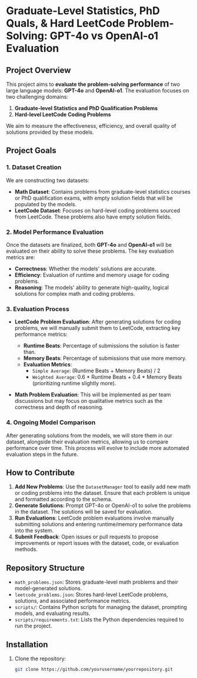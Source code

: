# Graduate-Level Statistics, PhD Quals, & Hard LeetCode Problem-Solving: GPT-4o vs OpenAI-o1 Evaluation

## Project Overview
This project aims to **evaluate the problem-solving performance** of two large language models: **GPT-4o** and **OpenAI-o1**. The evaluation focuses on two challenging domains:
1. **Graduate-level Statistics and PhD Qualification Problems**
2. **Hard-level LeetCode Coding Problems**

We aim to measure the effectiveness, efficiency, and overall quality of solutions provided by these models.

## Project Goals
### 1. **Dataset Creation**
We are constructing two datasets:
- **Math Dataset**: Contains problems from graduate-level statistics courses or PhD qualification exams, with empty solution fields that will be populated by the models.
- **LeetCode Dataset**: Focuses on hard-level coding problems sourced from LeetCode. These problems also have empty solution fields.

### 2. **Model Performance Evaluation**
Once the datasets are finalized, both **GPT-4o** and **OpenAI-o1** will be evaluated on their ability to solve these problems. The key evaluation metrics are:
- **Correctness**: Whether the models’ solutions are accurate.
- **Efficiency**: Evaluation of runtime and memory usage for coding problems.
- **Reasoning**: The models' ability to generate high-quality, logical solutions for complex math and coding problems.

### 3. **Evaluation Process**
- **LeetCode Problem Evaluation**: After generating solutions for coding problems, we will manually submit them to LeetCode, extracting key performance metrics:
  - **Runtime Beats**: Percentage of submissions the solution is faster than.
  - **Memory Beats**: Percentage of submissions that use more memory.
  - **Evaluation Metrics**: 
    - `Simple Average`: (Runtime Beats + Memory Beats) / 2
    - `Weighted Average`: 0.6 * Runtime Beats + 0.4 * Memory Beats (prioritizing runtime slightly more).
  
- **Math Problem Evaluation**: This will be implemented as per team discussions but may focus on qualitative metrics such as the correctness and depth of reasoning.

### 4. **Ongoing Model Comparison**
After generating solutions from the models, we will store them in our dataset, alongside their evaluation metrics, allowing us to compare performance over time. This process will evolve to include more automated evaluation steps in the future.

## How to Contribute
1. **Add New Problems**: Use the `DatasetManager` tool to easily add new math or coding problems into the dataset. Ensure that each problem is unique and formatted according to the schema.
2. **Generate Solutions**: Prompt GPT-4o or OpenAI-o1 to solve the problems in the dataset. The solutions will be saved for evaluation.
3. **Run Evaluations**: LeetCode problem evaluations involve manually submitting solutions and entering runtime/memory performance data into the system.
4. **Submit Feedback**: Open issues or pull requests to propose improvements or report issues with the dataset, code, or evaluation methods.

## Repository Structure
- `math_problems.json`: Stores graduate-level math problems and their model-generated solutions.
- `leetcode_problems.json`: Stores hard-level LeetCode problems, solutions, and associated performance metrics.
- `scripts/`: Contains Python scripts for managing the dataset, prompting models, and evaluating results.
- `scripts/requirements.txt`: Lists the Python dependencies required to run the project.

## Installation
1. Clone the repository:
   ```bash
   git clone https://github.com/yourusername/yourrepository.git

